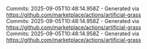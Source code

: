 Commits: 2025-09-05T10:48:14.958Z - Generated via https://github.com/marketplace/actions/artificial-grass
<br>
Commits: 2025-09-05T10:48:14.958Z - Generated via https://github.com/marketplace/actions/artificial-grass
<br>
Commits: 2025-09-05T10:48:14.958Z - Generated via https://github.com/marketplace/actions/artificial-grass
<br>
